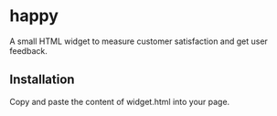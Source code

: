 # happy

A small HTML widget to measure customer satisfaction and get user feedback. 

## Installation

Copy and paste the content of widget.html into your page.